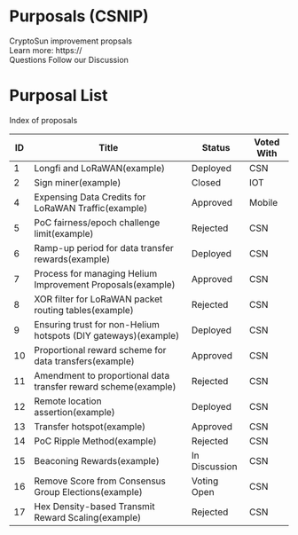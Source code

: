 # Purposals (CSNIP)
CryptoSun improvement propsals <br>
Learn more: <a>https://</a> <br>
Questions Follow our <a>Discussion</a> <br>

# Purposal List
Index of proposals
 <table id="proposalsTable">
        <thead>
            <tr>
                <th>ID</th>
                <th>Title</th>
                <th>Status</th>
                <th>Voted With</th>
            </tr>
        </thead>
        <tbody>
            <tr>
                <td>1</td>
                <td>Longfi and LoRaWAN(example)</td>
                <td>Deployed</td>
                <td>CSN</td>
            </tr>
            <tr>
                <td>2</td>
                <td>Sign miner(example)</td>
                <td>Closed</td>
                <td>IOT</td>
            </tr>
            <tr>
                <td>4</td>
                <td>Expensing Data Credits for LoRaWAN Traffic(example)</td>
                <td>Approved</td>
                <td>Mobile</td>
            </tr>
            <tr>
                <td>5</td>
                <td>PoC fairness/epoch challenge limit(example)</td>
                <td>Rejected</td>
                <td>CSN</td>
            </tr>
            <tr>
                <td>6</td>
                <td>Ramp-up period for data transfer rewards(example)</td>
                <td>Deployed</td>
                <td>CSN</td>
            </tr>
            <tr>
                <td>7</td>
                <td>Process for managing Helium Improvement Proposals(example)</td>
                <td>Approved</td>
                <td>CSN</td>
            </tr>
            <tr>
                <td>8</td>
                <td>XOR filter for LoRaWAN packet routing tables(example)</td>
                <td>Rejected</td>
                <td>CSN</td>
            </tr>
            <tr>
                <td>9</td>
                <td>Ensuring trust for non-Helium hotspots (DIY gateways)(example)</td>
                <td>Deployed</td>
                <td>CSN</td>
            </tr>
            <tr>
                <td>10</td>
                <td>Proportional reward scheme for data transfers(example)</td>
                <td>Approved</td>
                <td>CSN</td>
            </tr>
            <tr>
                <td>11</td>
                <td>Amendment to proportional data transfer reward scheme(example)</td>
                <td>Rejected</td>
                <td>CSN</td>
            </tr>
            <tr>
                <td>12</td>
                <td>Remote location assertion(example)</td>
                <td>Deployed</td>
                <td>CSN</td>
            </tr>
            <tr>
                <td>13</td>
                <td>Transfer hotspot(example)</td>
                <td>Approved</td>
                <td>CSN</td>
            </tr>
            <tr>
                <td>14</td>
                <td>PoC Ripple Method(example)</td>
                <td>Rejected</td>
                <td>CSN</td>
            </tr>
            <tr>
                <td>15</td>
                <td>Beaconing Rewards(example)</td>
                <td>In Discussion</td>
                <td>CSN</td>
            </tr>
            <tr>
                <td>16</td>
                <td>Remove Score from Consensus Group Elections(example)</td>
                <td>Voting Open</td>
                <td>CSN</td>
            </tr>
            <tr>
                <td>17</td>
                <td>Hex Density-based Transmit Reward Scaling(example)</td>
                <td>Rejected</td>
                <td>CSN</td>
            </tr>
 </table>
